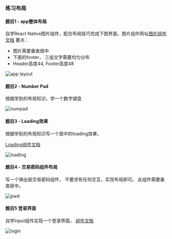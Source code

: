 ### 练习布局

#### 题目1 - app整体布局

自学React Native图片组件，配合布局技巧完成下图界面。图片组件网址[图片组件文档](http://reactnative.cn/docs/0.42/image.html#content)
要点：
* 图片需要垂直居中
* 下面的footer， 三组文字需要均匀分布
* Header高度44, Footer高度48

![app layout](1.png)


#### 题目2 - Number Pad
根据学到的布局知识，学一个数字键盘

![numpad](2.png)


#### 题目3 - Loading效果
根据学到的布局知识写一个居中的loading效果， 

[Loading组件文档](http://reactnative.cn/docs/0.42/activityindicator.html#content)

![loading](3.png)


#### 题目4 - 交易密码组件布局
写一个弹出层交易密码组件， 不要求有任何交互，实现布局即可。 此组件需要垂直居中。 


![pwd](4.png)


#### 题目5 登录界面
自学Input组件实现一个登录界面， [组件文档](http://reactnative.cn/docs/0.42/textinput.html#content)

![login](5.png)
